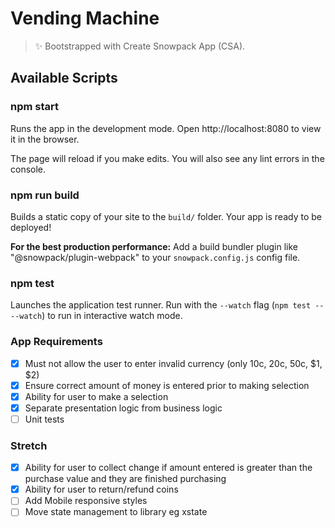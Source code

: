 # Vending Machine

> ✨ Bootstrapped with Create Snowpack App (CSA).

## Available Scripts

### npm start

Runs the app in the development mode.
Open http://localhost:8080 to view it in the browser.

The page will reload if you make edits.
You will also see any lint errors in the console.

### npm run build

Builds a static copy of your site to the `build/` folder.
Your app is ready to be deployed!

**For the best production performance:** Add a build bundler plugin like "@snowpack/plugin-webpack" to your `snowpack.config.js` config file.

### npm test

Launches the application test runner.
Run with the `--watch` flag (`npm test -- --watch`) to run in interactive watch mode.

### App Requirements

- [x] Must not allow the user to enter invalid currency (only 10c, 20c, 50c, $1, $2)
- [x] Ensure correct amount of money is entered prior to making selection
- [x] Ability for user to make a selection
- [x] Separate presentation logic from business logic
- [ ] Unit tests

### Stretch

- [x] Ability for user to collect change if amount entered is greater than the purchase value and they are finished purchasing
- [x] Ability for user to return/refund coins
- [ ] Add Mobile responsive styles
- [ ] Move state management to library eg xstate